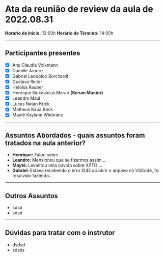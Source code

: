 # Ata da reunião de review da aula de 2022.08.31
**Horário de inicio:** 13:00h  **Horário de Término:** 14:00h

---

## Participantes presentes
- [x] Ana  Claudia Volkmann
- [x] Camille Jandre
- [x] Gabriel Leopoldo Borchardt
- [x] Gustavo Reiter
- [x] Heloisa Rauber
- [x] Henrique Sinkevicius Maran **(Scrum Master)**
- [x] Leandro Maul 
- [x] Lucas Natan Kriek 
- [x] Matheus Kaua Beck
- [x] Maytê Kaylane Wiebranz

---

## Assuntos Abordados - quais assuntos foram tratados na aula anterior? 

- **Henrique:** Falou sobre ... 
- **Leandro:** Mensionou que se fizermos assim ...
- **Maytê:** Levantou uma dúvida sobre XPTO ... 
- **Gabriel:** Estava recebendo o erro 1245 ao abrir o arquivo no VSCode, foi resolvido fazendo... 
---

## Outros Assuntos 
- sdsd
- sdsd

---

## Dúvidas para tratar com o instrutor
- dsdsd
- sdsds

